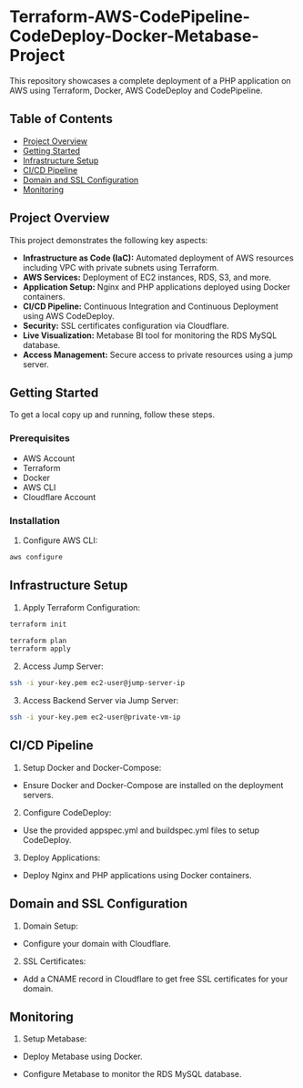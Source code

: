 # Terraform-AWS-CodePipeline-CodeDeploy-Docker-Metabase-Project

This repository showcases a complete deployment of a PHP application on AWS using Terraform, Docker, AWS CodeDeploy and CodePipeline.

## Table of Contents

- [Project Overview](#project-overview)
- [Getting Started](#getting-started)
- [Infrastructure Setup](#infrastructure-setup)
- [CI/CD Pipeline](#ci-cd-pipeline)
- [Domain and SSL Configuration](#domain-and-ssl-configuration)
- [Monitoring](#monitoring)

## Project Overview

This project demonstrates the following key aspects:
- **Infrastructure as Code (IaC):** Automated deployment of AWS resources including VPC with private subnets using Terraform.
- **AWS Services:** Deployment of EC2 instances, RDS, S3, and more.
- **Application Setup:** Nginx and PHP applications deployed using Docker containers.
- **CI/CD Pipeline:** Continuous Integration and Continuous Deployment using AWS CodeDeploy.
- **Security:** SSL certificates configuration via Cloudflare.
- **Live Visualization:** Metabase BI tool for monitoring the RDS MySQL database.
- **Access Management:** Secure access to private resources using a jump server.

## Getting Started

To get a local copy up and running, follow these steps.

### Prerequisites

- AWS Account
- Terraform
- Docker
- AWS CLI
- Cloudflare Account

### Installation

1) Configure AWS CLI:

```bash
aws configure
```

## Infrastructure Setup

1) Apply Terraform Configuration:
   
```bash
terraform init
```

```bash
terraform plan
terraform apply
```

2) Access Jump Server:

```bash
ssh -i your-key.pem ec2-user@jump-server-ip
```

3) Access Backend Server via Jump Server:

```bash
ssh -i your-key.pem ec2-user@private-vm-ip
```

## CI/CD Pipeline

1) Setup Docker and Docker-Compose:

* Ensure Docker and Docker-Compose are installed on the deployment servers.

2) Configure CodeDeploy:

* Use the provided appspec.yml and buildspec.yml files to setup CodeDeploy.

3) Deploy Applications:

* Deploy Nginx and PHP applications using Docker containers.

## Domain and SSL Configuration

1) Domain Setup:

* Configure your domain with Cloudflare.

2) SSL Certificates:

* Add a CNAME record in Cloudflare to get free SSL certificates for your domain.

## Monitoring

1) Setup Metabase:
   
* Deploy Metabase using Docker.

* Configure Metabase to monitor the RDS MySQL database.
